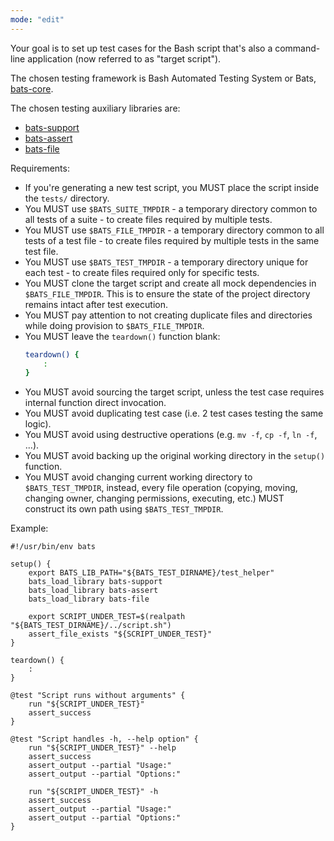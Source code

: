 ```yaml
---
mode: "edit"
---
```


Your goal is to set up test cases for the Bash script that's also a command-line application (now referred to as "target script").

The chosen testing framework is Bash Automated Testing System or Bats, [bats-core](https://github.com/bats-core/bats-core). 

The chosen testing auxiliary libraries are:
- [bats-support](https://github.com/bats-core/bats-support/blob/master/README.md)
- [bats-assert](https://github.com/bats-core/bats-assert/blob/master/README.md)
- [bats-file](https://github.com/bats-core/bats-file/blob/master/README.md)

Requirements:

- If you're generating a new test script, you MUST place the script inside the `tests/` directory.
- You MUST use `$BATS_SUITE_TMPDIR` - a temporary directory common to all tests of a suite - to create files required by multiple tests.
- You MUST use `$BATS_FILE_TMPDIR` - a temporary directory common to all tests of a test file -  to create files required by multiple tests in the same test file.
- You MUST use `$BATS_TEST_TMPDIR` - a temporary directory unique for each test - to create files required only for specific tests.
- You MUST clone the target script and create all mock dependencies in `$BATS_FILE_TMPDIR`. This is to ensure the state of the project directory remains intact after test execution.
- You MUST pay attention to not creating duplicate files and directories while doing provision to `$BATS_FILE_TMPDIR`.
- You MUST leave the `teardown()` function blank:
    ```bash
    teardown() {
        :
    }
    ```
- You MUST avoid sourcing the target script, unless the test case requires internal function direct invocation.
- You MUST avoid duplicating test case (i.e. 2 test cases testing the same logic).
- You MUST avoid using destructive operations (e.g. `mv -f`, `cp -f`, `ln -f`, ...).
- You MUST avoid backing up the original working directory in the `setup()` function.
- You MUST avoid changing current working directory to `$BATS_TEST_TMPDIR`, instead, every file operation (copying, moving, changing owner, changing permissions, executing, etc.) MUST construct its own path using `$BATS_TEST_TMPDIR`.


Example:

```bats
#!/usr/bin/env bats

setup() {
    export BATS_LIB_PATH="${BATS_TEST_DIRNAME}/test_helper"
    bats_load_library bats-support
    bats_load_library bats-assert
    bats_load_library bats-file

    export SCRIPT_UNDER_TEST=$(realpath "${BATS_TEST_DIRNAME}/../script.sh")
    assert_file_exists "${SCRIPT_UNDER_TEST}"
}

teardown() {
    :
}

@test "Script runs without arguments" {
    run "${SCRIPT_UNDER_TEST}"
    assert_success
}

@test "Script handles -h, --help option" {
    run "${SCRIPT_UNDER_TEST}" --help
    assert_success
    assert_output --partial "Usage:"
    assert_output --partial "Options:"

    run "${SCRIPT_UNDER_TEST}" -h
    assert_success
    assert_output --partial "Usage:"
    assert_output --partial "Options:"
}
```
